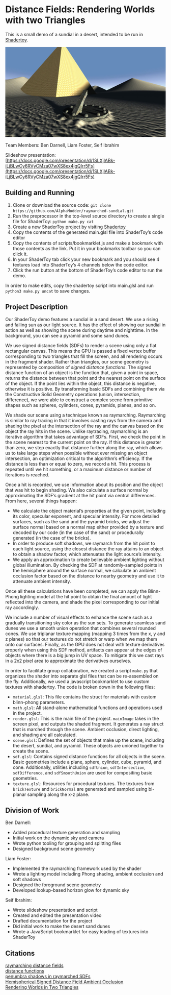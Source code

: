 # Distance Fields: Rendering Worlds with two Triangles

This is a small demo of a sundial in a desert, intended to be run in [Shadertoy](https://www.shadertoy.com). 

![](renderings/sundial.png)

Team Members: Ben Darnell, Liam Foster, Seif Ibrahim

Slideshow presentation: [https://docs.google.com/presentation/d/1SLXjlABk-iLjBLwCy6RVyCMza07wXS8ex4jgQIrr5Fs](https://docs.google.com/presentation/d/1SLXjlABk-iLjBLwCy6RVyCMza07wXS8ex4jgQIrr5Fs)

## Building and Running

1. Clone or download the source code: `git clone https://github.com/AlphaModder/raymarched-sundial.git`
2. Run the preprocessor in the top-level source directory to create a single file for ShaderToy: `python make.py cat`
3. Create a new ShaderToy project by visiting [Shadertoy](https://www.shadertoy.com/new)
4. Copy the contents of the generated main.glsl file into ShaderToy’s code editor
5. Copy the contents of scripts/bookmarklet.js and make a bookmark with those contents as the link. Put it in your bookmarks toolbar so you can click it.
6. In your ShaderToy tab click your new bookmark and you should see 4 textures load into ShaderToy’s 4 channels below the code editor.
7. Click the run button at the bottom of ShaderToy’s code editor to run the demo.

In order to make edits, copy the shadertoy script into main.glsl and run `python3 make.py uncat` to save changes.

## Project Description

Our ShaderToy demo features a sundial in a sand desert. We use a rising and falling sun as our light source. It has the effect of showing our sundial in action as well as showing the scene during daytime and nighttime. In the background, you can see a pyramid and some sand dunes.

We use signed distance fields (SDFs) to render a scene using only a flat rectangular canvas. This means the GPU is passed a fixed vertex buffer corresponding to two triangles that fill the screen, and all rendering occurs in the fragment shader. Rather than triangles, our scene geometry is represented by composition of *signed distance functions*. The signed distance function of an object is the function that, given a point in space, returns the distance between that point and the nearest point on the surface of the object. If the point lies within the object, this distance is negative, otherwise it is positive. By transforming basic SDFs and combining them via the Constructive Solid Geometry operations (union, intersection, difference), we were able to construct a complex scene from primitive shapes such as spheres, cylinders, cones, pyramids, planes, and so on.

We shade our scene using a technique known as raymarching. Raymarching is similar to ray tracing in that it involves casting rays from the camera and shading the pixel at the intersection of the ray and the canvas based on the object the ray hits in the scene. Unlike raytracing, raymarching is an iterative algorithm that takes advantage of SDFs. First, we check the point in the scene nearest to the current point on the ray. If this distance is greater than zero, we step exactly that distance further along the ray, which allows us to take large steps when possible without ever missing an object intersection, an optimization critical to the algorithm’s efficiency. If the distance is less than or equal to zero, we record a hit. This process is repeated until we hit something, or a maximum distance or number of iterations is reached.

Once a hit is recorded, we use information about its position and the object that was hit to begin shading. We also calculate a surface normal by approximating the SDF’s gradient at the hit point via central differences. From here, several things happen:

- We calculate the object material’s properties at the given point, including its color, specular exponent, and specular intensity. For more detailed surfaces, such as the sand and the pyramid bricks, we adjust the surface normal based on a normal map either provided by a texture and decoded by our code (in the case of the sand) or procedurally generated (in the case of the bricks).
- In order to produce soft shadows, we raymarch from the hit point to each light source, using the closest distance the ray attains to an object to obtain a shadow factor, which attenuates the light source’s intensity.
- We apply an approximation to create believable ambient lighting without global illumination. By checking the SDF at randomly-sampled points in the hemisphere around the surface normal, we calculate an ambient occlusion factor based on the distance to nearby geometry and use it to attenuate ambient intensity.

Once all these calculations have been completed, we can apply the Blinn-Phong lighting model at the hit point to obtain the final amount of light reflected into the camera, and shade the pixel corresponding to our initial ray accordingly. 

We include a number of visual effects to enhance the scene such as a gradually transitioning sky color as the sun sets. To generate seamless sand dunes we use a smooth union operation that combines several rounded cones. We use triplanar texture mapping (mapping 3 times from the x, y and z planes) so that our textures do not stretch or warp when we map them onto our surfaces. Finally, as the GPU does not deal with texture derivatives properly when using this SDF method, artifacts can appear at the edges of objects where there is a big jump in UV space. To mitigate this we cast rays in a 2x2 pixel area to approximate the derivatives ourselves.

In order to facilitate group collaboration, we created a script `make.py` that organizes the shader into separate glsl files that can be re-assembled on the fly. Additionally, we used a javascript bookmarklet to use custom textures with shadertoy. The code is broken down in the following files:
 
- `material.glsl`: This file contains the struct for materials with custom blinn-phong parameters.
- `math.glsl`: All stand-alone mathematical functions and operations used in the project.
- `render.glsl`: This is the main file of the project. `mainImage` takes in the screen pixel, and outputs the shaded fragment. It generates a ray struct that is marched through the scene. Ambient occlusion, direct lighting, and shading are all calculated.
- `scene.glsl`: Defines the set of objects that make up the scene, including the desert, sundial, and pyramid. These objects are unioned together to create the scene.
- `sdf.glsl`: Contains signed distance functions for all objects in the scene. Basic geometries include a plane, sphere, cylinder, cube, pyramid, and cone. Additionally, utilities including `sdfUnion`, `sdfIntersection`, `sdfDifference`, and `sdfSmoothUnion` are used for compositing basic geometries.
- `texture.glsl`: Resources for procedural textures. The textures from `brickTexture` and `brickNormal` are generated and sampled using bi-planar sampling along the x-z plane.

## Division of Work

Ben Darnell:
- Added procedural texture generation and sampling
- Initial work on the dynamic sky and camera
- Wrote python tooling for grouping and splitting files
- Designed background scene geometry

Liam Foster:
- Implemented the raymarching framework used by the shader
- Wrote a lighting model including Phong shading, ambient occlusion and soft shadows
- Designed the foreground scene geometry
- Developed lookup-based horizon glow for dynamic sky

Seif Ibrahim:
- Wrote slideshow presentation and script
- Created and edited the presentation video
- Drafted documentation for the project
- Did initial work to make the desert sand dunes
- Wrote a JavaScript bookmarklet for easy loading of textures into ShaderToy

## Citations

[raymarching distance fields](https://www.iquilezles.org/www/articles/raymarchingdf/raymarchingdf.htm)  
[distance functions](https://www.iquilezles.org/www/articles/distfunctions/distfunctions.htm)  
[penumbra shadows in raymarched SDFs](https://www.iquilezles.org/www/articles/rmshadows/rmshadows.htm)  
[Hemispherical Signed Distance Field Ambient Occlusion](http://www.aduprat.com/portfolio/?page=articles/hemisphericalSDFAO)  
[Rendering Worlds in Two Triangles](http://iquilezles.org/www/material/nvscene2008/rwwtt.pdf)



